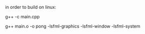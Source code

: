 in order to build on linux: 

g++ -c main.cpp

g++ main.o -o pong -lsfml-graphics -lsfml-window -lsfml-system
